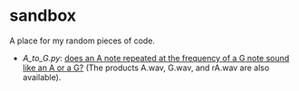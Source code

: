 # sandbox

A place for my random pieces of code.

- *A_to_G.py*: [does an A note repeated at the frequency of a G note sound like an A or a G?](https://www.quora.com/If-you-were-to-play-an-A-at-a-frequency-of-391-995-beats-per-second-G-what-note-would-it-sound-like-you-re-playing) (The products A.wav, G.wav, and rA.wav are also available).
